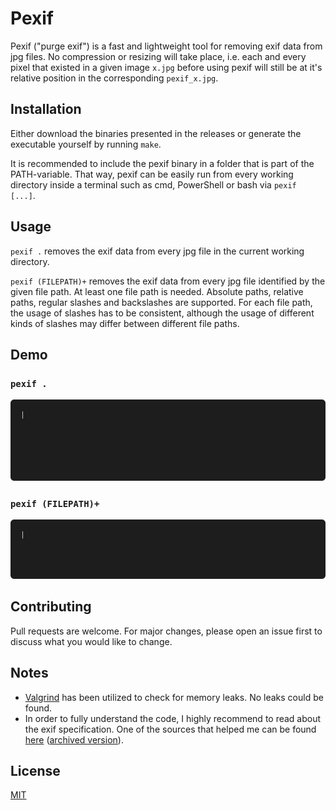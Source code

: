 # Pexif

Pexif ("purge exif") is a fast and lightweight tool for removing exif data from jpg files.
No compression or resizing will take place, i.e. each and every pixel that existed in a given image `x.jpg` before using pexif will still be at it's relative position in the corresponding `pexif_x.jpg`.

## Installation

Either download the binaries presented in the releases or generate the executable yourself by running `make`.

It is recommended to include the pexif binary in a folder that is part of the PATH-variable. That way, pexif can be easily run from every working directory inside a terminal such as cmd, PowerShell or bash via `pexif [...]`.

## Usage

`pexif .` removes the exif data from every jpg file in the current working directory.

`pexif (FILEPATH)+` removes the exif data from every jpg file identified by the given file path. At least one file path is needed. Absolute paths, relative paths, regular slashes and backslashes are supported. For each file path, the usage of slashes has to be consistent, although the usage of different kinds of slashes may differ between different file paths.

## Demo

### `pexif .`

![alt-text](.github/pexif-dir.gif)

### `pexif (FILEPATH)+`

![alt-text](.github/pexif-paths.gif)

## Contributing
Pull requests are welcome. For major changes, please open an issue first to discuss what you would like to change.

## Notes

*   [Valgrind](https://valgrind.org/) has been utilized to check for memory leaks. No leaks could be found.
*   In order to fully understand the code, I highly recommend to read about the exif specification. One of the sources that helped me can be found [here](http://gvsoft.no-ip.org/exif/exif-explanation.html) ([archived version](http://web.archive.org/web/20180223111221/http://gvsoft.no-ip.org/exif/exif-explanation.html)).


## License

[MIT](https://choosealicense.com/licenses/mit/)